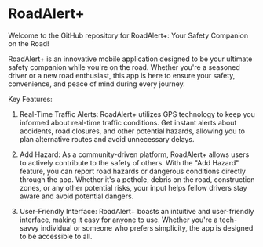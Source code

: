 # RoadAlert+

Welcome to the GitHub repository for RoadAlert+: Your Safety Companion on the Road!

RoadAlert+ is an innovative mobile application designed to be your ultimate safety companion while you're on the road. Whether you're a seasoned driver or a new road enthusiast, this app is here to ensure your safety, convenience, and peace of mind during every journey.

Key Features:

1. Real-Time Traffic Alerts: RoadAlert+ utilizes GPS technology to keep you informed about real-time traffic conditions. Get instant alerts about accidents, road closures, and other potential hazards, allowing you to plan alternative routes and avoid unnecessary delays.

2. Add Hazard: As a community-driven platform, RoadAlert+ allows users to actively contribute to the safety of others. With the "Add Hazard" feature, you can report road hazards or dangerous conditions directly through the app. Whether it's a pothole, debris on the road, construction zones, or any other potential risks, your input helps fellow drivers stay aware and avoid potential dangers.
  
3. User-Friendly Interface: RoadAlert+ boasts an intuitive and user-friendly interface, making it easy for anyone to use. Whether you're a tech-savvy individual or someone who prefers simplicity, the app is designed to be accessible to all.